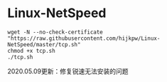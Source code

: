 # Linux-NetSpeed
```
wget -N --no-check-certificate "https://raw.githubusercontent.com/hijkpw/Linux-NetSpeed/master/tcp.sh"
chmod +x tcp.sh
./tcp.sh
```

2020.05.09更新：修复锐速无法安装的问题

